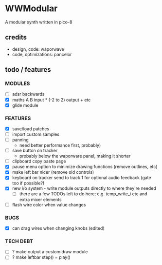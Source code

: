 # WWModular

A modular synth written in pico-8

## credits
- design, code: waporwave
- code, optimizations: pancelor

## todo / features

### MODULES
- [ ] adsr backwards
- [x] maths A B input * (-2 to 2) output + etc
- [x] glide module

### FEATURES
- [x] save/load patches
- [ ] import custom samples
- [ ] panning
  - need better performance first, probably)
- [ ] save button on tracker
  - probably below the waporware panel, making it shorter
- [ ] clipboard copy paste page
- [x] pause menu option to minimize drawing functions (remove outlines, etc)
- [x] make left bar nicer (remove old controls)
- [x] keyboard on tracker send to track 1 for optional audio feedback (gate too if possible?)
- [x] new i/o system - write module outputs directly to where they're needed
  - [ ] there are a few TODOs left to do here; e.g. temp_write_i etc and extra mixer elements
- [ ] flash wire color when value changes

### BUGS
- [x] can drag wires when changing knobs (edited)

### TECH DEBT
- [ ] ? make output a custom draw module
- [ ] ? make leftbar step() = play()
